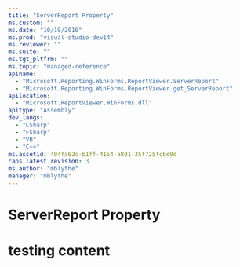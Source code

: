 ```yaml
---
title: "ServerReport Property"
ms.custom: ""
ms.date: "10/19/2016"
ms.prod: "visual-studio-dev14"
ms.reviewer: ""
ms.suite: ""
ms.tgt_pltfrm: ""
ms.topic: "managed-reference"
apiname: 
  - "Microsoft.Reporting.WinForms.ReportViewer.ServerReport"
  - "Microsoft.Reporting.WinForms.ReportViewer.get_ServerReport"
apilocation: 
  - "Microsoft.ReportViewer.WinForms.dll"
apitype: "Assembly"
dev_langs: 
  - "CSharp"
  - "FSharp"
  - "VB"
  - "C++"
ms.assetid: 404fa62c-b1ff-4154-a8d1-35f725fcbe9d
caps.latest.revision: 3
ms.author: "mblythe"
manager: "mblythe"
---
```

# ServerReport Property
# testing content